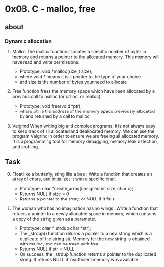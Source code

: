 # 0x0B. C - malloc, free

## about 
### Dynamic allocation
1. Malloc
The malloc function allocates a specific number of bytes in memory and returns a pointer to the allocated memory. This memory will have read and write permissions.

    - Prototype: void *malloc(size_t size);
    - where void * means it is a pointer to the type of your choice
    - and size is the number of bytes your need to allocate
2. Free function frees the memory space which have been allocated by a previous call to malloc (or calloc, or realloc).

    - Prototype: void free(void *ptr);
    - where ptr is the address of the memory space previously allocated by and returned by a call to malloc

3. Valgrind
When writing big and complex programs, it is not always easy to keep track of all allocated and deallocated memory. We can use the program Valgrind in order to ensure we are freeing all allocated memory. It is a programming tool for memory debugging, memory leak detection, and profiling.

## Task
 0. Float like a butterfly, sting like a bee : Write a function that creates an array of chars, and initializes it with a specific char.

    - Prototype: char *create_array(unsigned int size, char c);
    - Returns NULL if size = 0
    - Returns a pointer to the array, or NULL if it fails

1. The woman who has no imagination has no wings : Write a function that returns a pointer to a newly allocated space in memory, which contains a copy of the string given as a parameter.

    - Prototype: char *_strdup(char *str);
    - The _strdup() function returns a pointer to a new string which is a duplicate of the string str. Memory for the new string is obtained with malloc, and can be freed with free.
    - Returns NULL if str = NULL
    - On success, the _strdup function returns a pointer to the duplicated string. It returns NULL if insufficient memory was available